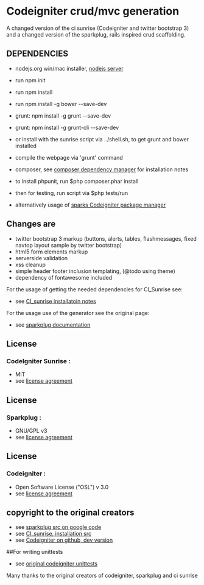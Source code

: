 # Codeigniter crud/mvc generation

A changed version of the ci sunrise  (Codeigniter and twitter bootstrap 3)
and a changed version of the sparkplug, rails inspired crud scaffolding.


## DEPENDENCIES
* nodejs.org win/mac installer, [nodejs server](http://nodejs.org)
* run npm init
* run npm install
* run npm install -g bower --save-dev
* grunt: npm install -g grunt  --save-dev
* grunt: npm install -g grunt-cli  --save-dev
* or install with the sunrise script via ../shell.sh, to get grunt and bower installed
* compile the webpage via 'grunt' command

* composer, see [composer dependency manager](https://getcomposer.org/) for installation notes
* to install phpunit, run $php composer.phar install
* then for testing, run script via $php tests/run
* alternatively usage of [sparks Codeigniter package manager](http://getsparks.org/)

## Changes are
* twitter bootstrap 3 markup (buttons, alerts, tables, flashmessages, fixed navtop layout sample by twitter bootstrap)
* html5 form elements markup
* serverside validation
* xss cleanup
* simple header footer inclusion templating, (@todo using theme)
* dependency of fontawesome included

For the usage of getting the needed dependencies for CI_Sunrise see:
* see [CI_sunrise installatoin notes](https://github.com/sjlu/CodeIgniter-Sunrise/blob/master/README.md)

For the usage use of the generator see the original page:
* see [sparkplug documentation](https://code.google.com/p/sparkplug/wiki/Usage)

## License
### CodeIgniter Sunrise :
* MIT
* see [license agreement](https://github.com/peterruler/CI_sunrise_sparkplug/blob/master/MIT.txt)

## License
### Sparkplug :

* GNU/GPL v3
* see [license agreement](https://github.com/peterruler/CI_sunrise_sparkplug/blob/master/scaffolding/gpl-3.0.txt)

## License
### Codeigniter :
* Open Software License ("OSL") v 3.0
* see [license agreement](https://github.com/peterruler/CI_sunrise_sparkplug/blob/master/oslicense.txt)

## copyright to the original creators

* see [sparkplug src on google code](https://code.google.com/p/sparkplug/)
* see [CI_sunrise, installation src](https://github.com/sjlu/CodeIgniter-Sunrise)
* see [Codeigniter on github, dev version](https://github.com/EllisLab/CodeIgniter/)

##For writing unittests
* see [original codeigniter unittests](https://github.com/peterruler/CI_sunrise_sparkplug/blob/master/tests/README.md)

Many thanks to the original creators of codeigniter, sparkplug and ci sunrise

